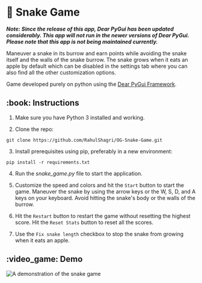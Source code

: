 # :snake: Snake Game

__*Note: Since the release of this app, Dear PyGui has been updated considerably. This app will not run in the newer versions of Dear PyGui. Please note that this app is not being maintained currently.*__

Maneuver a snake in its burrow and earn points while avoiding the snake itself and the walls of the snake burrow. The snake grows when it eats an apple by default which can be disabled in the settings tab where you can also find all the other customization options.

Game developed purely on python using the [Dear PyGui Framework](https://github.com/hoffstadt/DearPyGui).

<h2>:book: Instructions</h2>

1. Make sure you have Python 3 installed and working. 
   
2. Clone the repo:

```git clone https://github.com/RahulShagri/OG-Snake-Game.git```

3. Install prerequisites using pip, preferably in a new environment:

```pip install -r requirements.txt``` 

4. Run the <i>snake_game.py</i> file to start the application.

5. Customize the speed and colors and hit the `Start` button to start the game. Maneuver the snake by using the arrow keys or the W, S, D, and A keys on your keyboard. Avoid hitting the snake's body or the walls of the burrow.

6. Hit the `Restart` button to restart the game without resetting the highest score. Hit the `Reset Stats` button to reset all the scores.

7. Use the `Fix snake length` checkbox to stop the snake from growing when it eats an apple.

<h2>:video_game: Demo</h2>

![A demonstration of the snake game](resources/demo.gif)
